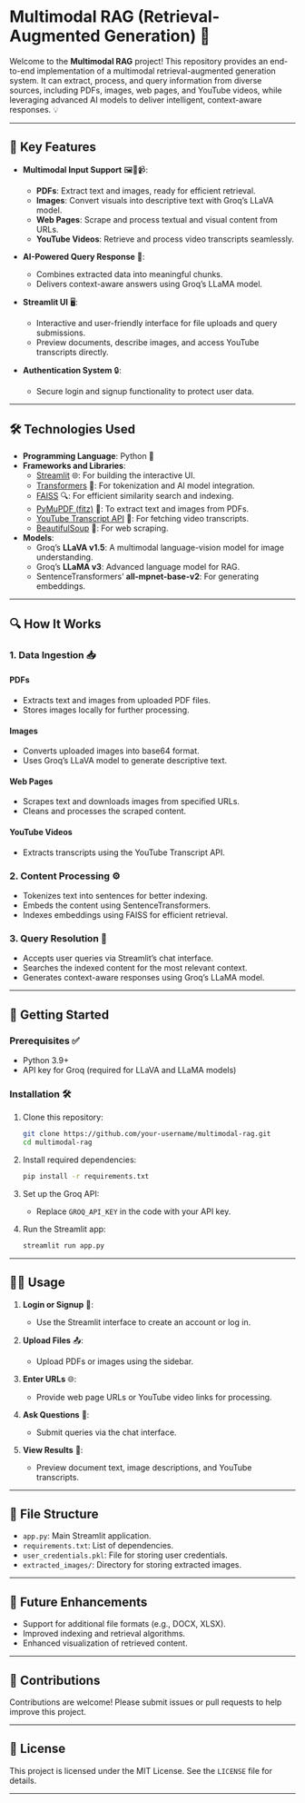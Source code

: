 # Multimodal RAG (Retrieval-Augmented Generation) 🚀

Welcome to the **Multimodal RAG** project! This repository provides an end-to-end implementation of a multimodal retrieval-augmented generation system. It can extract, process, and query information from diverse sources, including PDFs, images, web pages, and YouTube videos, while leveraging advanced AI models to deliver intelligent, context-aware responses. 💡

---

## 🌟 Key Features

- **Multimodal Input Support** 🖼️📄📹:
  - **PDFs**: Extract text and images, ready for efficient retrieval.
  - **Images**: Convert visuals into descriptive text with Groq’s LLaVA model.
  - **Web Pages**: Scrape and process textual and visual content from URLs.
  - **YouTube Videos**: Retrieve and process video transcripts seamlessly.

- **AI-Powered Query Response** 🤖:
  - Combines extracted data into meaningful chunks.
  - Delivers context-aware answers using Groq’s LLaMA model.

- **Streamlit UI** 🖥️:
  - Interactive and user-friendly interface for file uploads and query submissions.
  - Preview documents, describe images, and access YouTube transcripts directly.

- **Authentication System** 🔒:
  - Secure login and signup functionality to protect user data.

---

## 🛠️ Technologies Used

- **Programming Language**: Python 🐍
- **Frameworks and Libraries**:
  - [Streamlit](https://streamlit.io) 🌐: For building the interactive UI.
  - [Transformers](https://huggingface.co/transformers) 🤗: For tokenization and AI model integration.
  - [FAISS](https://faiss.ai) 🔍: For efficient similarity search and indexing.
  - [PyMuPDF (fitz)](https://pymupdf.readthedocs.io/) 📄: To extract text and images from PDFs.
  - [YouTube Transcript API](https://pypi.org/project/youtube-transcript-api/) 🎥: For fetching video transcripts.
  - [BeautifulSoup](https://www.crummy.com/software/BeautifulSoup/) 🥣: For web scraping.
- **Models**:
  - Groq’s **LLaVA v1.5**: A multimodal language-vision model for image understanding.
  - Groq’s **LLaMA v3**: Advanced language model for RAG.
  - SentenceTransformers’ **all-mpnet-base-v2**: For generating embeddings.

---

## 🔍 How It Works

### 1. Data Ingestion 📥

#### PDFs
- Extracts text and images from uploaded PDF files.
- Stores images locally for further processing.

#### Images
- Converts uploaded images into base64 format.
- Uses Groq’s LLaVA model to generate descriptive text.

#### Web Pages
- Scrapes text and downloads images from specified URLs.
- Cleans and processes the scraped content.

#### YouTube Videos
- Extracts transcripts using the YouTube Transcript API.

### 2. Content Processing ⚙️
- Tokenizes text into sentences for better indexing.
- Embeds the content using SentenceTransformers.
- Indexes embeddings using FAISS for efficient retrieval.

### 3. Query Resolution 💬
- Accepts user queries via Streamlit’s chat interface.
- Searches the indexed content for the most relevant context.
- Generates context-aware responses using Groq’s LLaMA model.

---

## 🚀 Getting Started

### Prerequisites ✅

- Python 3.9+
- API key for Groq (required for LLaVA and LLaMA models)

### Installation 🛠️

1. Clone this repository:
   ```bash
   git clone https://github.com/your-username/multimodal-rag.git
   cd multimodal-rag
   ```

2. Install required dependencies:
   ```bash
   pip install -r requirements.txt
   ```

3. Set up the Groq API:
   - Replace `GROQ_API_KEY` in the code with your API key.

4. Run the Streamlit app:
   ```bash
   streamlit run app.py
   ```

---

## 🧑‍💻 Usage

1. **Login or Signup** 🔐:
   - Use the Streamlit interface to create an account or log in.

2. **Upload Files** 📤:
   - Upload PDFs or images using the sidebar.

3. **Enter URLs** 🌐:
   - Provide web page URLs or YouTube video links for processing.

4. **Ask Questions** 🤔:
   - Submit queries via the chat interface.

5. **View Results** 👀:
   - Preview document text, image descriptions, and YouTube transcripts.

---

## 📂 File Structure

- `app.py`: Main Streamlit application.
- `requirements.txt`: List of dependencies.
- `user_credentials.pkl`: File for storing user credentials.
- `extracted_images/`: Directory for storing extracted images.

---

## 🚧 Future Enhancements

- Support for additional file formats (e.g., DOCX, XLSX).
- Improved indexing and retrieval algorithms.
- Enhanced visualization of retrieved content.

---

## 🤝 Contributions

Contributions are welcome! Please submit issues or pull requests to help improve this project.

---

## 📜 License

This project is licensed under the MIT License. See the `LICENSE` file for details.

---


